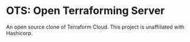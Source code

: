 # OTS: Open Terraforming Server

An open source clone of Terraform Cloud. This project is unaffiliated with Hashicorp.
